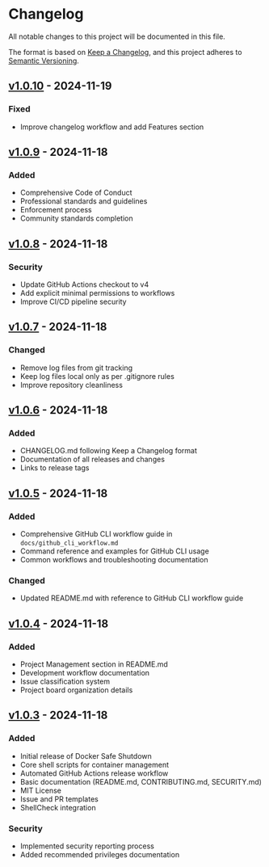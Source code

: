 # Changelog

All notable changes to this project will be documented in this file.

The format is based on [Keep a Changelog](https://keepachangelog.com/en/1.0.0/),
and this project adheres to [Semantic Versioning](https://semver.org/spec/v2.0.0.html).

## [v1.0.10] - 2024-11-19

### Fixed
- Improve changelog workflow and add Features section

[v1.0.10]: https://github.com/PeterVinter/Manage_linux_docker_containers/releases/tag/v1.0.10

## [v1.0.9] - 2024-11-18

### Added
- Comprehensive Code of Conduct
- Professional standards and guidelines
- Enforcement process
- Community standards completion

## [v1.0.8] - 2024-11-18

### Security
- Update GitHub Actions checkout to v4
- Add explicit minimal permissions to workflows
- Improve CI/CD pipeline security

## [v1.0.7] - 2024-11-18

### Changed
- Remove log files from git tracking
- Keep log files local only as per .gitignore rules
- Improve repository cleanliness

## [v1.0.6] - 2024-11-18

### Added
- CHANGELOG.md following Keep a Changelog format
- Documentation of all releases and changes
- Links to release tags

## [v1.0.5] - 2024-11-18

### Added
- Comprehensive GitHub CLI workflow guide in `docs/github_cli_workflow.md`
- Command reference and examples for GitHub CLI usage
- Common workflows and troubleshooting documentation

### Changed
- Updated README.md with reference to GitHub CLI workflow guide

## [v1.0.4] - 2024-11-18

### Added
- Project Management section in README.md
- Development workflow documentation
- Issue classification system
- Project board organization details

## [v1.0.3] - 2024-11-18

### Added
- Initial release of Docker Safe Shutdown
- Core shell scripts for container management
- Automated GitHub Actions release workflow
- Basic documentation (README.md, CONTRIBUTING.md, SECURITY.md)
- MIT License
- Issue and PR templates
- ShellCheck integration

### Security
- Implemented security reporting process
- Added recommended privileges documentation

[v1.0.10]: https://github.com/PeterVinter/Manage_linux_docker_containers/releases/tag/v1.0.10
[v1.0.9]: https://github.com/PeterVinter/Manage_linux_docker_containers/releases/tag/v1.0.9
[v1.0.8]: https://github.com/PeterVinter/Manage_linux_docker_containers/releases/tag/v1.0.8
[v1.0.7]: https://github.com/PeterVinter/Manage_linux_docker_containers/releases/tag/v1.0.7
[v1.0.6]: https://github.com/PeterVinter/Manage_linux_docker_containers/releases/tag/v1.0.6
[v1.0.5]: https://github.com/PeterVinter/Manage_linux_docker_containers/releases/tag/v1.0.5
[v1.0.4]: https://github.com/PeterVinter/Manage_linux_docker_containers/releases/tag/v1.0.4
[v1.0.3]: https://github.com/PeterVinter/Manage_linux_docker_containers/releases/tag/v1.0.3
